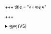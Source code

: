 +++
title = "०१ वाङ् म"

+++
<details><summary>मूलम् (VS)</summary>

वाङ्म॑ आ॒सन्न॒सोः प्रा॒णश्चक्षु॑र॒क्ष्णोः श्रोत्रं॒ कर्ण॑योः।  
अप॑लिताः॒ केशा॒ अशो॑णा॒ दन्ता॑ ब॒हु बा॒ह्वोर्बल॑म् ॥
</details>